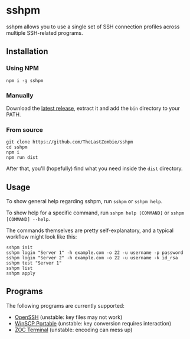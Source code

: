 # sshpm

sshpm allows you to use a single set of SSH connection profiles across multiple SSH-related programs.

## Installation

### Using NPM

```
npm i -g sshpm
```

### Manually

Download the [latest release](https://github.com/TheLastZombie/sshpm/releases/latest), extract it and add the `bin` directory to your PATH.

### From source

```
git clone https://github.com/TheLastZombie/sshpm
cd sshpm
npm i
npm run dist
```

After that, you'll (hopefully) find what you need inside the `dist` directory.

## Usage

To show general help regarding sshpm, run `sshpm` or `sshpm help`.

To show help for a specific command, run `sshpm help [COMMAND]` or `sshpm [COMMAND] --help`.

The commands themselves are pretty self-explanatory, and a typical workflow might look like this:

```
sshpm init
sshpm login "Server 1" -h example.com -o 22 -u username -p password
sshpm login "Server 2" -h example.com -o 22 -u username -k id_rsa
sshpm test "Server 1"
sshpm list
sshpm apply
```

## Programs

The following programs are currently supported:

- [OpenSSH](https://www.openssh.com/) (unstable: key files may not work)
- [WinSCP Portable](https://winscp.net/) (unstable: key conversion requires interaction)
- [ZOC Terminal](https://www.emtec.com/zoc/) (unstable: encoding can mess up)
